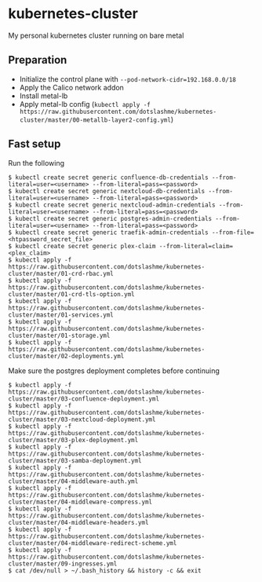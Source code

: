 # kubernetes-cluster
My personal kubernetes cluster running on bare metal

## Preparation

- Initialize the control plane with `--pod-network-cidr=192.168.0.0/18`
- Apply the Calico network addon
- Install metal-lb
- Apply metal-lb config (`kubectl apply -f https://raw.githubusercontent.com/dotslashme/kubernetes-cluster/master/00-metallb-layer2-config.yml`)

## Fast setup

Run the following

```
$ kubectl create secret generic confluence-db-credentials --from-literal=user=<username> --from-literal=pass=<password>
$ kubectl create secret generic nextcloud-db-credentials --from-literal=user=<username> --from-literal=pass=<password>
$ kubectl create secret generic nextcloud-admin-credentials --from-literal=user=<username> --from-literal=pass=<password>
$ kubectl create secret generic postgres-admin-credentials --from-literal=user=<username> --from-literal=pass=<password>
$ kubectl create secret generic traefik-admin-credentials --from-file=<htpassword_secret_file>
$ kubectl create secret generic plex-claim --from-literal=claim=<plex_claim>
$ kubectl apply -f https://raw.githubusercontent.com/dotslashme/kubernetes-cluster/master/01-crd-rbac.yml
$ kubectl apply -f https://raw.githubusercontent.com/dotslashme/kubernetes-cluster/master/01-crd-tls-option.yml
$ kubectl apply -f https://raw.githubusercontent.com/dotslashme/kubernetes-cluster/master/01-services.yml
$ kubectl apply -f https://raw.githubusercontent.com/dotslashme/kubernetes-cluster/master/01-storage.yml
$ kubectl apply -f https://raw.githubusercontent.com/dotslashme/kubernetes-cluster/master/02-deployments.yml
```

Make sure the postgres deployment completes before continuing

```
$ kubectl apply -f https://raw.githubusercontent.com/dotslashme/kubernetes-cluster/master/03-confluence-deployment.yml
$ kubectl apply -f https://raw.githubusercontent.com/dotslashme/kubernetes-cluster/master/03-nextcloud-deployment.yml
$ kubectl apply -f https://raw.githubusercontent.com/dotslashme/kubernetes-cluster/master/03-plex-deployment.yml
$ kubectl apply -f https://raw.githubusercontent.com/dotslashme/kubernetes-cluster/master/03-samba-deployment.yml
$ kubectl apply -f https://raw.githubusercontent.com/dotslashme/kubernetes-cluster/master/04-middleware-auth.yml
$ kubectl apply -f https://raw.githubusercontent.com/dotslashme/kubernetes-cluster/master/04-middleware-compress.yml
$ kubectl apply -f https://raw.githubusercontent.com/dotslashme/kubernetes-cluster/master/04-middleware-headers.yml
$ kubectl apply -f https://raw.githubusercontent.com/dotslashme/kubernetes-cluster/master/04-middleware-redirect-scheme.yml
$ kubectl apply -f https://raw.githubusercontent.com/dotslashme/kubernetes-cluster/master/09-ingresses.yml
$ cat /dev/null > ~/.bash_history && history -c && exit
```